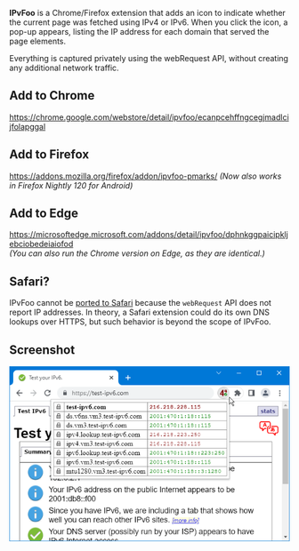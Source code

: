 **IPvFoo** is a Chrome/Firefox extension that adds an icon to indicate whether the current page was fetched using IPv4 or IPv6. When you click the icon, a pop-up appears, listing the IP address for each domain that served the page elements.

Everything is captured privately using the webRequest API, without creating any additional network traffic.

## Add to Chrome
https://chrome.google.com/webstore/detail/ipvfoo/ecanpcehffngcegjmadlcijfolapggal

## Add to Firefox
https://addons.mozilla.org/firefox/addon/ipvfoo-pmarks/
*(Now also works in Firefox Nightly 120 for Android)*

## Add to Edge
https://microsoftedge.microsoft.com/addons/detail/ipvfoo/dphnkggpaicipkljebciobedeiaiofod  
*(You can also run the Chrome version on Edge, as they are identical.)*

## Safari?

IPvFoo cannot be [ported to Safari](https://github.com/pmarks-net/ipvfoo/issues/39) because the `webRequest` API does not report IP addresses.  In theory, a Safari extension could do its own DNS lookups over HTTPS, but such behavior is beyond the scope of IPvFoo.

## Screenshot
![Screenshot](/misc/screenshot_webstore_1_640x400.png?raw=true)

